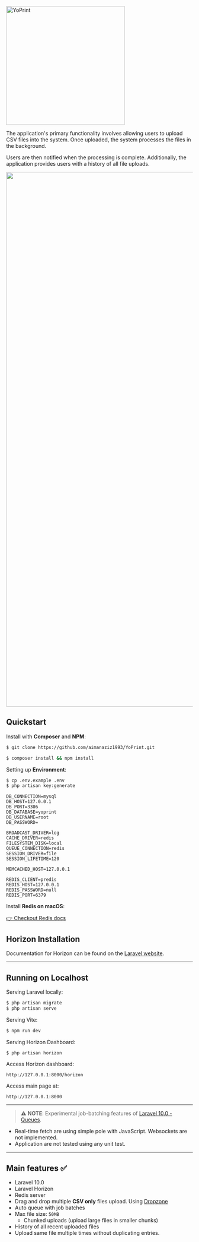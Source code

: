 <img width="320" alt="YoPrint" src="https://github.com/aimanaziz1993/YoPrint/assets/43428455/9e7e66de-2262-4761-8b79-fe38d7ff1052" />

The application's primary functionality involves allowing users to upload CSV files into the
system. Once uploaded, the system processes the files in the background. 

Users are then notified when the processing is complete. Additionally, the application provides users with a
history of all file uploads.

<div align="center">
  <img width="1440" alt="Main page" src="https://github.com/aimanaziz1993/YoPrint/assets/43428455/e4e6656c-38f2-487e-9565-80ec32670299">
</div>

## Quickstart

Install with **Composer** and **NPM**:

```bash
$ git clone https://github.com/aimanaziz1993/YoPrint.git

$ composer install && npm install
```

Setting up **Environment**:

```bash
$ cp .env.example .env
$ php artisan key:generate
```

```env
DB_CONNECTION=mysql
DB_HOST=127.0.0.1
DB_PORT=3306
DB_DATABASE=yoprint
DB_USERNAME=root
DB_PASSWORD=

BROADCAST_DRIVER=log
CACHE_DRIVER=redis
FILESYSTEM_DISK=local
QUEUE_CONNECTION=redis
SESSION_DRIVER=file
SESSION_LIFETIME=120

MEMCACHED_HOST=127.0.0.1

REDIS_CLIENT=predis
REDIS_HOST=127.0.0.1
REDIS_PASSWORD=null
REDIS_PORT=6379
```

Install **Redis on macOS**:

[👉 Checkout Redis docs](https://redis.io/docs/getting-started/installation/install-redis-on-mac-os/)

## Horizon Installation

Documentation for Horizon can be found on the [Laravel website](https://laravel.com/docs/horizon).

---

## Running on Localhost

Serving Laravel locally:

```bash
$ php artisan migrate
$ php artisan serve
```

Serving Vite:

```bash
$ npm run dev
```

Serving Horizon Dashboard:

```bash
$ php artisan horizon
```

Access Horizon dashboard:

`http://127.0.0.1:8000/horizon`

Access main page at:

`http://127.0.0.1:8000`

---

> ⚠️ **NOTE**: Experimental job-batching features of [Laravel 10.0 - Queues](https://laravel.com/docs/10.x/queues#job-batching).
- Real-time fetch are using simple pole with JavaScript. Websockets are not implemented.
- Application are not tested using any unit test.

---

## Main features ✅

- Laravel 10.0
- Laravel Horizon
- Redis server
- Drag and drop multiple **CSV only** files upload. Using [Dropzone](https://github.com/dropzone/dropzone)
- Auto queue with job batches
- Max file size: `50MB`
  - Chunked uploads (upload large files in smaller chunks)
- History of all recent uploaded files
- Upload same file multiple times without duplicating entries.
